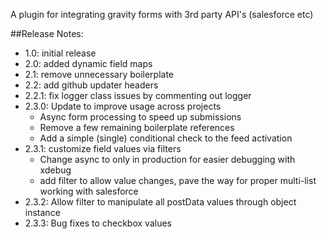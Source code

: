 A plugin for integrating gravity forms with 3rd party API's (salesforce etc)


##Release Notes:

* 1.0: initial release
* 2.0: added dynamic field maps
* 2.1: remove unnecessary boilerplate
* 2.2: add github updater headers
* 2.2.1: fix logger class issues by commenting out logger
* 2.3.0: Update to improve usage across projects
    - Async form processing to speed up submissions
    - Remove a few remaining boilerplate references
    - Add a simple (single) conditional check to the feed activation
* 2.3.1: customize field values via filters
 	- Change async to only in production for easier debugging with xdebug
 	- add filter to allow value changes, pave the way for proper multi-list working with salesforce
* 2.3.2: Allow filter to manipulate all postData values through object instance
* 2.3.3: Bug fixes to checkbox values

